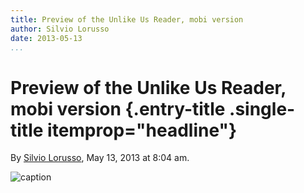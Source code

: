 ```yaml
---
title: Preview of the Unlike Us Reader, mobi version
author: Silvio Lorusso
date: 2013-05-13
...
```


# Preview of the Unlike Us Reader, mobi version {.entry-title .single-title itemprop="headline"}

By [Silvio
Lorusso](http://networkcultures.org/digitalpublishing/author/silviolorusso/ "Posts by Silvio Lorusso"),
May 13, 2013 at 8:04 am.

![caption](imgs/2013-05-12-17.35.38.jpg)
